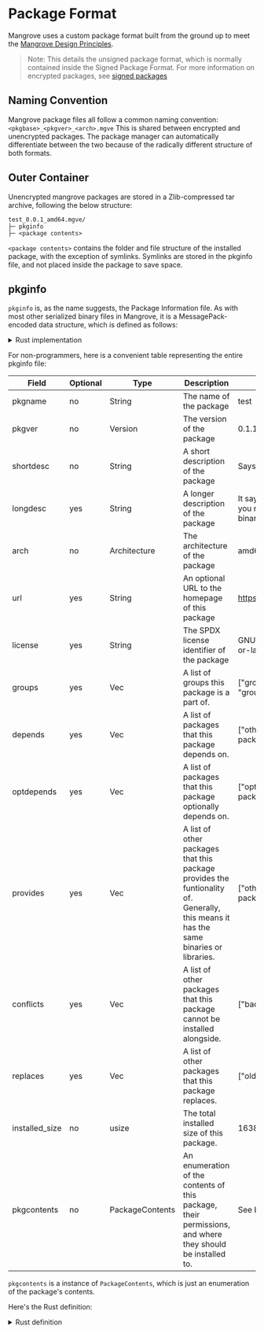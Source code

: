 # Package Format
Mangrove uses a custom package format built from the ground up to meet the [Mangrove Design Principles](../internals.md).

> Note: This details the unsigned package format, which is normally contained inside the Signed Package Format. For more information on encrypted packages, see [signed packages](signed_pkg.md)

## Naming Convention
Mangrove package files all follow a common naming convention:
`<pkgbase>_<pkgver>_<arch>.mgve`
This is shared between encrypted and unencrypted packages. The package manager can automatically differentiate between the two because of the radically different structure of both formats.

## Outer Container
Unencrypted mangrove packages are stored in a Zlib-compressed tar archive, following the below structure:
```
test_0.0.1_amd64.mgve/
├─ pkginfo
├─ <package contents>
```
`<package contents>` contains the folder and file structure of the installed package, with the exception of symlinks. Symlinks are stored in the pkginfo file, and not placed inside the package to save space.

## pkginfo
`pkginfo` is, as the name suggests, the Package Information file. As with most other serialized binary files in Mangrove, it is a MessagePack-encoded data structure, which is defined as follows:
<details>
    <summary>Rust implementation</summary>

```rust
//
// Package
/// Responsible for representing all data about a package
//
#[derive(Serialize, Deserialize, Debug, PartialEq)] // Allow serde to do its magic
pub struct Package {
    pub pkgname: String,                 // package name: String (required)
    pub pkgver: Version,                 // package version: semver (required)
    pub shortdesc: String,               // Short description: String (required)
    pub longdesc: Option<String>,        // Long description: String (optional)
    pub arch: Architecture,              // Architecture: Architecture (required)
    pub url: Option<String>,             // URL: String (optional)
    pub license: Option<String>,         // License: String (optional)
    pub groups: Option<Vec<String>>,     // Groups: List of String (optional)
    pub depends: Option<Vec<PkgSpec>>,   // Depends: List of PkgSpec (optional)
    pub optdepends: Option<Vec<String>>, // Optional Depends: List of String (optional)
    pub provides: Option<Vec<PkgSpec>>,  // Provides: List of PkgSpec (optional)
    pub conflicts: Option<Vec<PkgSpec>>, // Conflicts: List of PkgSpec (optional)
    pub replaces: Option<Vec<PkgSpec>>,  // Replaces: List of PkgSpec (optional)
    pub installed_size: usize,           // Installed Size: integer (required)
    pub pkgcontents: PackageContents,    // Package Contents: PackageContents (required)
}

// get_pkg_filename
/// Utility function to get the filename for a Package
//
pub fn get_pkg_filename(package: &Package) -> String {
// pkgname_1.0.0-alpha.1+3423432_x86_64.mgve
format!(
"{}_{}_{}.mgve",
package.pkgname,
package.pkgver,
arch_str(&package.arch)
)
}

// PkgSpec
/// Represents a package specification (ie `test-package>=1`)
//
#[derive(Serialize, Deserialize, Debug, PartialEq)]
pub struct PkgSpec {
pub pkgname: String,
pub version: VersionReq,
}

// PackageContents
/// Represents the contents of a package
//
#[derive(Serialize, Deserialize, Debug, PartialEq)]
pub struct PackageContents {
pub folders: Option<Vec<PackageFolder>>,
pub files: Option<Vec<PackageFile>>,
pub links: Option<Vec<PackageLink>>,
}

// PackageFolder
/// Represents a folder a package creates, and its metadata
//
#[derive(Serialize, Deserialize, Debug, PartialEq)]
pub struct PackageFolder {
pub name: String,
pub mtime: usize,
pub installpath: String,
pub meta: FileMetadata,
}

// PackageFile
/// Represents a file inside a package, and its metadata
//
#[derive(Serialize, Deserialize, Debug, PartialEq)]
pub struct PackageFile {
pub name: String,
pub sha256: String,
pub meta: FileMetadata,
pub mtime: usize,
pub installpath: String,
}

// PackageLink
/// Represents a symbolic link that should be created by a package, and its metadata
//
#[derive(Serialize, Deserialize, Debug, PartialEq)]
pub struct PackageLink {
pub file: String,
pub mtime: usize,
pub target: String,
}

// FileMetadata
/// Represents metadata on a file or folder
//
#[derive(Serialize, Deserialize, Debug, PartialEq)]
pub struct FileMetadata {
pub owner: usize,
pub group: usize,
pub permissions: usize,
}
```
</details>


For non-programmers, here is a convenient table representing the entire pkginfo file:

| Field          | Optional | Type            | Description                                                                                                                           | Example                                      |
|----------------|----------|-----------------|---------------------------------------------------------------------------------------------------------------------------------------|----------------------------------------------|
| pkgname        | no       | String          | The name of the package                                                                                                               | test                                         |
| pkgver         | no       | Version         | The version of the package                                                                                                            | 0.1.1                                        |
| shortdesc      | no       | String          | A short description of the package                                                                                                    | Says hello.                                  |
| longdesc       | yes      | String          | A longer description of the package                                                                                                   | It says hello when you run the hello binary. |
| arch           | no       | Architecture    | The architecture of the package                                                                                                       | amd64                                        |
| url            | yes      | String          | An optional URL to the homepage of this package                                                                                       | https://mgve.cc                              |
| license        | yes      | String          | The SPDX license identifier of the package                                                                                            | GNU-GPL-3.0-or-later                         |
| groups         | yes      | Vec<String>     | A list of groups this package is a part of.                                                                                           | ["group1", "group2"]                         |
| depends        | yes      | Vec<PkgSpec>    | A list of packages that this package depends on.                                                                                      | ["other-package>=1.0.0"]                     |
| optdepends     | yes      | Vec<PkgSpec>    | A list of packages that this package optionally depends on.                                                                           | ["optional-package>=1.0.0"]                  |
| provides       | yes      | Vec<PkgSpec>    | A list of other packages that this package provides the funtionality of. Generally, this means it has the same binaries or libraries. | ["other-package"]                            |
| conflicts      | yes      | Vec<PkgSpec>    | A list of other packages that this package cannot be installed alongside.                                                             | ["bad-package"]                              |
| replaces       | yes      | Vec<PkgSpec>    | A list of other packages that this package replaces.                                                                                  | ["old-package"]                              |
| installed_size | no       | usize           | The total installed size of this package.                                                                                             | 16387                                        |
| pkgcontents    | no       | PackageContents | An enumeration of the contents of this package, their permissions, and where they should be installed to.                             | See below.                                   |

`pkgcontents` is a instance of `PackageContents`, which is just an enumeration of the package's contents.

Here's the Rust definition:

<details>
    <summary>Rust definition</summary>

```rust
// PackageContents
/// Represents the contents of a package
//
#[derive(Serialize, Deserialize, Debug, PartialEq)]
pub struct PackageContents {
    pub folders: Option<Vec<PackageFolder>>,
    pub files: Option<Vec<PackageFile>>,
    pub links: Option<Vec<PackageLink>>,
}

// PackageFolder
/// Represents a folder a package creates, and its metadata
//
#[derive(Serialize, Deserialize, Debug, PartialEq)]
pub struct PackageFolder {
    pub name: String,
    pub mtime: usize,
    pub installpath: String,
    pub meta: FileMetadata,
}

// PackageFile
/// Represents a file inside a package, and its metadata
//
#[derive(Serialize, Deserialize, Debug, PartialEq)]
pub struct PackageFile {
    pub name: String,
    pub sha256: String,
    pub meta: FileMetadata,
    pub mtime: usize,
    pub installpath: String,
}

// PackageLink
/// Represents a symbolic link that should be created by a package, and its metadata
//
#[derive(Serialize, Deserialize, Debug, PartialEq)]
pub struct PackageLink {
    pub file: String,
    pub mtime: usize,
    pub target: String,
}

// FileMetadata
/// Represents metadata on a file or folder
//
#[derive(Serialize, Deserialize, Debug, PartialEq)]
pub struct FileMetadata {
    pub owner: usize,
    pub group: usize,
    pub permissions: usize,
}
```
</details>